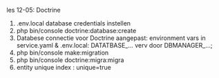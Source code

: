 les 12-05: Doctrine

1) .env.local database credentials instellen
2) php bin/console doctrine:database:create
3) Databese connectie voor Doctrine aangepast: environment vars in service.yaml & .env.local: DATATBASE_... verv door DBMANAGER_...;
4) php bin/console make:migration
5) php bin/console doctrine:migra:migra
6) entity unique index : unique=true